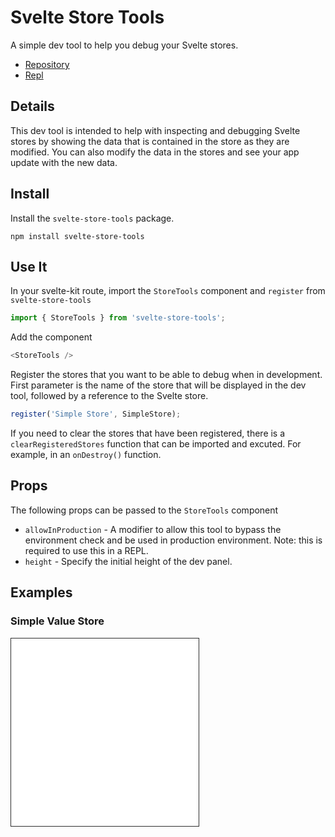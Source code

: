<script>
  import Examples from './../components/Examples.svelte';
</script>

<style>
  iframe {
    border: solid 1px rgb(45,45,45);
  }
</style>

# Svelte Store Tools

A simple dev tool to help you debug your Svelte stores.

* [Repository](https://github.com/kaashin/svelte-store-tools)
* [Repl](https://svelte.dev/repl/cdacfd20e2004ce6a933023e38ea41c0?version=3.47.0)

## Details

This dev tool is intended to help with inspecting and debugging Svelte stores by showing the data that is contained in the store as they are modified. You can also modify the data in the stores and see your app update with the new data. 

## Install

Install the `svelte-store-tools` package.
```
npm install svelte-store-tools
```

## Use It

In your svelte-kit route, import the `StoreTools` component and `register` from `svelte-store-tools`
```javascript
import { StoreTools } from 'svelte-store-tools';
```

Add the component

```javascript
<StoreTools />
```

Register the stores that you want to be able to debug when in development. First parameter is the name of the store that will be displayed in the dev tool, followed by a reference to the Svelte store.

```javascript
register('Simple Store', SimpleStore);
```

If you need to clear the stores that have been registered, there is a `clearRegisteredStores` function that can be imported and excuted. For example, in an `onDestroy()` function.

## Props

The following props can be passed to the `StoreTools` component

* `allowInProduction` - A modifier to allow this tool to bypass the environment check and be used in production environment. Note: this is required to use this in a REPL.
* `height` - Specify the initial height of the dev panel. 

## Examples

### Simple Value Store
<iframe src="/examples/simple-value-store" height=300/>

### Array Store
<iframe src="/examples/array-store" height=300 />





